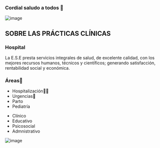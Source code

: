 ### Cordial saludo a todos 👋

<!--
**CODABits/CODABits** is a ✨ _special_ ✨ repository because its `README.md` (this file) appears on your GitHub profile.

Here are some ideas to get you started:

- 🔭 Somos un grupo de prácticantes de psicología 
- 🌱 Estamos Aprendiendo nuestrsa labor en escenarios clínicos 
- 👯 I’m looking to collaborate on ...
- 🤔 I’m looking for help with ...
- 💬 Ask me about ...
- 📫 How to reach me: ...
- 😄 Pronouns: ...
- ⚡ Fun fact: ...
-->
![image](https://codabits.github.io/campanapsicosocial/assets/img/psicologo.png)


## SOBRE LAS PRÁCTICAS CLÍNICAS 

### Hospital 
La E.S.E presta servicios integrales de salud, de excelente calidad, con los mejores recursos humanos, técnicos y científicos; generando satisfacción, rentabilidad social y económica.


### Áreas🚀
- Hospitalización🤹‍♀️
- Urgencias🏅
- Parto
- Pediatría

<!--
### Hospital General San Isidro ESE
Somos una Empresa Social del Estado que brinda servicios de salud en la baja y mediana complejidad, cumpliendo estándares de calidad soportados en la atención segura, humanizada y centrada en el usuario; comprometidos con el mejoramiento de la calidad de vida de la población, la gestión ambiental, la formación académica y la investigación .


### Áreas🚀
- Unidad de salud Mental Integral🤹‍♀️
- Hospitalización Geriátrico: Larga estancia-->

<!--
### Áreas🚀
My formation is MG Psychology and the basics in Web Developer.
I´m interested in continue learning in the skin of any company to grow in the skills programming.
I´d like Collaborate with projects linked to Solutions in:



My main strengths💪


- Fast learning
- Empathy and responsibility
- Self-Motivation

### ROLES 🚀

My formation is MG Psychology and the basics in Web Developer.
I´m interested in continue learning in the skin of any company to grow in the skills programming.
I´d like Collaborate with projects linked to Solutions in:

- Mental Health Coaching for Programmers🤹‍♀️
- Web Development in Psychoeducational Health care programs and universities🏅
- Training Company

My main strengths💪


- Fast learning
- Empathy and responsibility
- Self-Motivation

![image](https://upload.wikimedia.org/wikipedia/commons/1/1a/Universidad-de-manizales-logo.jpg)

### FUNCIONES 🚀

My formation is MG Psychology and the basics in Web Developer.
I´m interested in continue learning in the skin of any company to grow in the skills programming.
I´d like Collaborate with projects linked to Solutions in:

- Mental Health Coaching for Programmers🤹‍♀️
- Web Development in Psychoeducational Health care programs and universities🏅
- Training Company

My main strengths💪 -->


- Clínico
- Educativo
- Psicosocial
- Admnistrativo


![image](https://cdn.pixabay.com/photo/2020/05/17/05/53/doctor-5180142_960_720.png)
